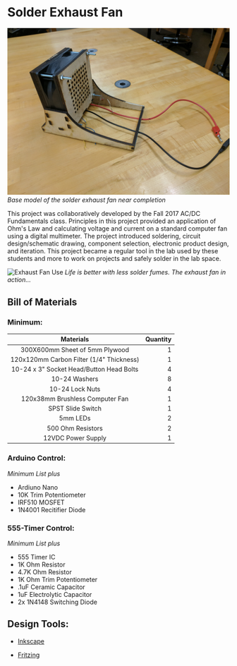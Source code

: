 # Solder Exhaust Fan

![Solder Exhaust Fan][pic1]
*Base model of the solder exhaust fan near completion*

This project was collaboratively developed by the Fall 2017 AC/DC Fundamentals class. Principles in this project provided an application of Ohm's Law and calculating voltage and current on a standard computer fan using a digital multimeter. The project introduced soldering, circuit design/schematic drawing, component selection, electronic product design, and iteration. This project became a regular tool in the lab used by these students and more to work on projects and safely solder in the lab space.

![Exhaust Fan Use][pic2]
*Life is better with less solder fumes. The exhaust fan in action...*

## Bill of Materials

### Minimum:

| Materials | Quantity | 
| :---: | ---: |
| 300X600mm Sheet of 5mm Plywood | 1 |
| 120x120mm Carbon Filter (1/4" Thickness) | 1 |
| 10-24 x 3" Socket Head/Button Head Bolts | 4 |
| 10-24 Washers | 8 |
| 10-24 Lock Nuts | 4 |
| 120x38mm Brushless Computer Fan | 1 |
| SPST Slide Switch | 1 |
| 5mm LEDs | 2 |
| 500 Ohm Resistors | 2 |
| 12VDC Power Supply | 1 |

### Arduino Control:
*Minimum List plus*
+ Ardiuno Nano
+ 10K Trim Potentiometer
+ IRF510 MOSFET
+ 1N4001 Recitifier Diode

### 555-Timer Control:
*Minimum List plus*
+ 555 Timer IC
+ 1K Ohm Resistor
+ 4.7K Ohm Resistor
+ 1K Ohm Trim Potentiometer
+ .1uF Ceramic Capacitor
+ 1uF Electrolytic Capacitor
+ 2x 1N4148 Switching Diode

## Design Tools:
+ [Inkscape](http://www.inkscape.org/)

+ [Fritzing](http://www.fritzing.org/)

[pic1]: https://github.com/ebredder/Solder-Exhaust-Fan/blob/master/Pics/IMG_20170925_143346.jpg
[pic2]: https://github.com/ebredder/Solder-Exhaust-Fan/blob/master/Pics/FanAction.png
